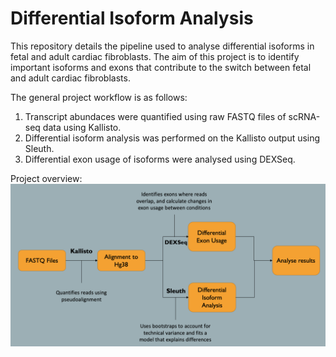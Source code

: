 # Differential Isoform Analysis
This repository details the pipeline used to analyse differential isoforms in fetal and adult cardiac fibroblasts. The aim of this project is to identify important isoforms and exons that contribute to the switch between fetal and adult cardiac fibroblasts.

The general project workflow is as follows: 
1. Transcript abundaces were quantified using raw FASTQ files of scRNA-seq data using Kallisto. 
2. Differential isoform analysis was performed on the Kallisto output using Sleuth. 
3. Differential exon usage of isoforms were analysed using DEXSeq. 

Project overview:
![](https://github.com/Amandahsr/DifferentialIsoformAnalysis/blob/main/Results/DI%20Project%20Overview.png)
